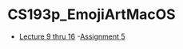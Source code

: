 # CS193p_EmojiArtMacOS

- [Lecture 9 thru 16](https://cs193p.sites.stanford.edu/)
-[Assignment 5](https://cs193p.sites.stanford.edu/sites/g/files/sbiybj16636/files/media/file/assignment_5_0.pdf)


